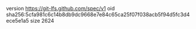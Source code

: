 version https://git-lfs.github.com/spec/v1
oid sha256:5cfa981c6c14b8db9dc9668e7e84c65ca25f07f038acb5f94d5fc3d4ece5e1a5
size 2624
